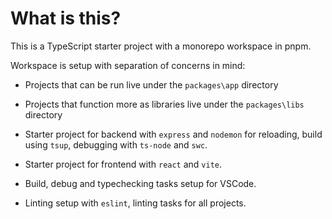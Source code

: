 # What is this?

This is a TypeScript starter project with a monorepo workspace in pnpm.

Workspace is setup with separation of concerns in mind:

- Projects that can be run live under the `packages\app` directory
- Projects that function more as libraries live under the `packages\libs` directory

- Starter project for backend with `express` and `nodemon` for reloading, build using `tsup`, debugging with `ts-node` and `swc`.
- Starter project for frontend with `react` and `vite`.
- Build, debug and typechecking tasks setup for VSCode.
- Linting setup with `eslint`, linting tasks for all projects.
